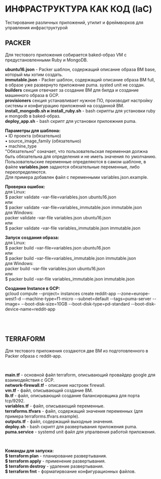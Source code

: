 <h1>ИНФРАСТРУКТУРА КАК КОД (IaC)</h1>
<p>Тестирование различных приложений, утилит и фреймворков для управления инфраструктурой</p>


<h2>PACKER</h2>
<p>Для тестового приложения собирается baked-образ VM с предустановленными Ruby и MongoDB.</p>

<p><b>ubuntu16.json</b> - Packer шаблон, содержащий описание образа ВМ base, который мы хотим создать.<br>
    <b>immutable.json</b> - Packer шаблон, содержащий описание образа ВМ full, в образе уже развернуто приложение puma.
    systed unit не создан.<br>
    <b>builders</b> секция отвечает за создание ВМ для билда и создание машинного образа в GCP.<br>
    <b>provisioners</b> секция устанавливает нужное ПО, производит настройку системы и конфигурацию приложений на
    созданной ВМ.<br>
    <b>install_mongodb.sh и install_ruby.sh</b> - bash скрипты для установки ruby и mongodb в baked-образ.<br>
    <b>deploy_app.sh</b> - bash скрипт для установки прилоежния puma.</p>

<p><b>Параметры для шаблона:</b><br>
    • ID проекта (обязательно)<br>
    • source_image_family (обязательно)<br>
    • machine_type<br>
    "Обязательно" означает, что пользовательская переменная должна быть обязательна для определения и не иметь значения
    по умолчанию.<br>
    Пользовательские переменные определяются в самом шаблоне, в файле <b>variables.json</b> задаются обязательные
    переменные, либо переопределяются.<br>
    Для примера добавлен файл с переменными variables.json.example.</p>

<p><b>Проверка ошибок:</b><br>
    для Linux:<br>
    $ packer validate -var-file=variables.json ubuntu16.json<br>
    или<br>
    $ packer validate -var-file=variables_immutable.json immutable.json<br>
    для Windows:<br>
    packer validate -var-file variables.json ubuntu16.json<br>
    или<br>
    $ packer validate -var-file variables_immutable.json immutable.json</p>

<p><b>Запуск создания образа:</b><br>
    для Linux:<br>
    $ packer build -var-file=variables.json ubuntu16.json<br>
    или<br>
    $ packer build -var-file=variables_immutable.json immutable.json<br>
    для Windows:<br>
    packer build -var-file variables.json ubuntu16.json<br>
    или<br>
    $ packer build -var-file variables_immutable.json immutable.json</p>

<p><b>Создание Instance в GCP:</b><br>
    gcloud compute --project=<project_id> instances create reddit-app --zone=europe-west1-d --machine-type=f1-micro
        --subnet=default --tags=puma-server --image=<reddit-base-or-full-image> --boot-disk-size=10GB
            --boot-disk-type=pd-standard --boot-disk-device-name=reddit-app</p>
<br>
<br>
<h2>TERRAFORM</h2>
<p>Для тестового приложения создаются две ВМ из подготовленного в Packer образа с reddit-app.</p>
<br>
<p><b>main.tf</b> - основной файл terraform, описывающий провайдер google для взаимодействия с GCP.<br>
    <b>network-firewall.tf</b> - описание настроек firewall.<br>
    <b>vm.tf</b> - файл, описывающий создание ВМ.<br>
    <b>lb.tf</b> - файл, описывающий создание балансировщика для порта tcp/9292.<br>
    <b>variables.tf</b> - файл, описывающий переменные.<br>
    <b>terraforms.tfvars</b> - файл, содержащий значения переменных (для примера terraforms.tfvars.example).<br>
    <b>outputs.tf</b> - файл, содержащий выходные значения.<br>
    <b>deploy.sh</b> - bash скрипт для развертывания приложения puma.<br>
    <b>puma.service</b> - systemd unit файл для упралвения работой приложения.</p>
<br>
<p><b>Команды для запуска:</b><br>
    <b>$ terraform plan</b> - планирование развертывания.<br>
    <b>$ terraform apply</b> - применение развертывания.<br>
    <b>$ terraform destroy</b> - удаление развертывания.<br>
    <b>$ terraform fmt</b> - форматирвоание конфигурационных файлов.</p>